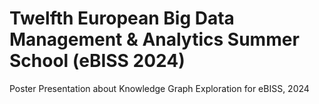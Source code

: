 # Twelfth European Big Data Management & Analytics Summer School (eBISS 2024)
Poster Presentation about Knowledge Graph Exploration for eBISS, 2024
